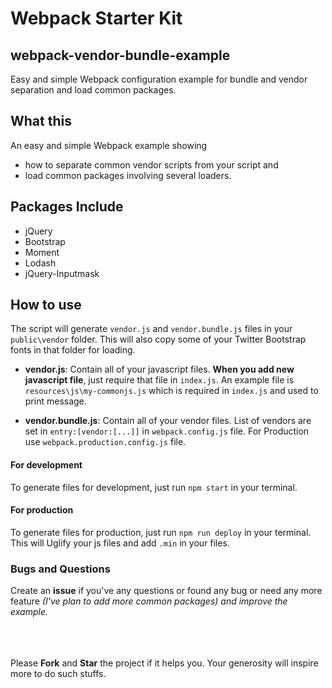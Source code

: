 # Webpack Starter Kit
## webpack-vendor-bundle-example
Easy and simple Webpack configuration example for bundle and vendor separation and load common packages.

## What this 
An easy and simple Webpack example showing 

- how to separate common vendor scripts from your script and 
- load common packages involving several loaders.


## Packages Include

- jQuery
- Bootstrap
- Moment
- Lodash
- jQuery-Inputmask

## How to use

The script will generate `vendor.js` and `vendor.bundle.js` files in your `public\vendor` folder. This will also copy 
some of your Twitter Bootstrap fonts in that folder for loading. 

- **vendor.js**: Contain all of your javascript files. **When you add new javascript file**, just require that file in 
`index.js`. An example file is `resources\js\my-commonjs.js` which is required in `index.js` and used to print message. 

- **vendor.bundle.js**: Contain all of your vendor files. List of vendors are set in `entry:[vendor:[...]]` in 
`webpack.config.js` file. For Production use `webpack.production.config.js` file.


#### For development
To generate files for development, just run `npm start` in your terminal.
 
 
#### For production
To generate files for production, just run `npm run deploy` in your terminal. This will Uglify your js files and add `.min`
in your files.

### Bugs and Questions
Create an **issue** if you've any questions or found any bug or need any more feature _(I've plan to add more common packages)
  and improve the example._

<br><br><br> 
Please **Fork** and **Star** the project if it helps you. Your generosity will inspire more to do such stuffs. 